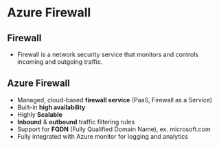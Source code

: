 # Azure Firewall

## Firewall
- Firewall is a network security service that monitors and controls incoming and outgoing traffic.

## Azure Firewall
- Managed, cloud-based **firewall service** (PaaS, Firewall as a Service)
- Built-in **high availability**
- Highly **Scalable**
- **Inbound** & **outbound** traffic filtering rules
- Support for **FQDN** (Fully Qualified Domain Name), ex. microsoft.com
- Fully integrated with Azure monitor for logging and analytics